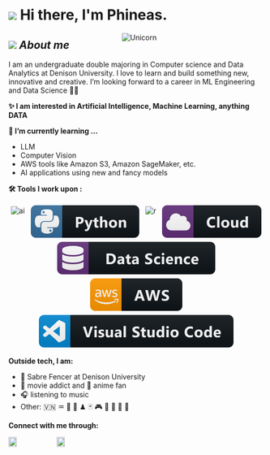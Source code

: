 # <img src="https://emojis.slackmojis.com/emojis/images/1531849430/4246/blob-sunglasses.gif?1531849430" width="30"/> Hi there, I'm Phineas. 
<!-- ![Visitor](https://visitor-badge.laobi.icu/badge?page_id=Bhargavi-hash.repoName) [![GitHub followers](https://img.shields.io/github/followers/Bhargavi-hash.svg?style=social&label=Follow)](https://github.com/Bhargavi-hash?tab=followers)<br/> -->

<!--
**Bhargavi-hash/Bhargavi-hash** is a ✨ _special_ ✨ repository because its `README.md` (this file) appears on your GitHub profile.
-->

<img align="right" width=280px alt="Unicorn" src="https://media.tenor.com/q9s_XmoedE8AAAAi/piske-usagi.gif"/>

## <img src="https://media.giphy.com/media/ObNTw8Uzwy6KQ/giphy.gif" width="30px">&nbsp;***About me***

I am an undergraduate double majoring in Computer science and Data Analytics at Denison University. I love to learn and build something new, innovative and creative. I’m looking forward to a career in ML Engineering and Data Science 🧑‍💻 

**✨ I am interested in Artificial Intelligence, Machine Learning, anything DATA**

**🌱 I’m currently learning ...**
  - LLM
  - Computer Vision
  - AWS tools like Amazon S3, Amazon SageMaker, etc.
  - AI applications using new and fancy models 

**🛠 Tools I work upon :**

<!-- <img src="https://img.shields.io/badge/python%20-%2314354C.svg?&style=for-the-badge&logo=python&logoColor=white">   <img src="https://img.shields.io/badge/c++%20-%2300599C.svg?&style=for-the-badge&logo=c%2B%2B&logoColor=white">   <img src="https://img.shields.io/badge/javascript%20-%23323330.svg?&style=for-the-badge&logo=javascript&logoColor=%23F7DF1E">
<img src="https://img.shields.io/badge/tableau%20-%230D597F.svg?&style=for-the-badge&logo=tableau&logoColor=white">   <img src="https://img.shields.io/badge/tensorflow%20-%23FF6F00.svg?&style=for-the-badge&logo=tensorflow&logoColor=white">   <img src="https://img.shields.io/badge/AWS%20-%23008CC1.svg?&style=for-the-badge&logo=AWS&logoColor=orange">   <img src="https://img.shields.io/badge/git%20-%23F05032.svg?&style=for-the-badge&logo=git&logoColor=white"/>   <img src="http://img.shields.io/badge/-VS%20Code-000000?style=for-the-badge&logo=Visual-studio-code&logoColor=blue"> 
 -->
<p align="center">
  <!-- For more icons please follow  https://github.com/MikeCodesDotNET/ColoredBadges -->
  <img src="dev/misc/ai.svg" alt="ai" style="vertical-align:top; margin:6px 4px">
  <img src="https://raw.githubusercontent.com/8bithemant/8bithemant/master/svg/dev/languages/python.svg" alt="python" style="vertical-align:top; margin:4px">
  <img src="dev/languages/r.svg" alt="r" style="vertical-align:top; margin:6px 4px">
  <img src="https://raw.githubusercontent.com/8bithemant/8bithemant/master/svg/dev/misc/cloud.svg" alt="cloud" style="vertical-align:top; margin:4px">
  <img src="https://raw.githubusercontent.com/8bithemant/8bithemant/master/svg/dev/misc/datascience.svg" alt="datascience" style="vertical-align:top; margin:4px">
  <img src="https://raw.githubusercontent.com/8bithemant/8bithemant/master/svg/dev/services/aws.svg" alt="aws" style="vertical-align:top; margin:4px">
  <img src="https://raw.githubusercontent.com/8bithemant/8bithemant/master/svg/dev/tools/visualstudio_code.svg" alt="vscode" style="vertical-align:top; margin:4px">
   
  
</p>

**Outside tech, I am:**
- 🤺 Sabre Fencer at Denison University
- 🎥 movie addict and 🦄 anime fan
- 🎧 listening to music
- Other: 🇻🇳 ♒️ 🏸 🏓 ♟ 🃏 🎮 🍜 🍣 🍮 🎸

**Connect with me through:**

[<img src="image/linkedin_qr.jpg" width="18%" height="18%">](https://www.linkedin.com/in/phineaspham/)  [<img src="image/github_qr.jpg" width="18%" height="18%">]([https://github.com/Ph1n-Pham](https://phineaspham.netlify.app/))

